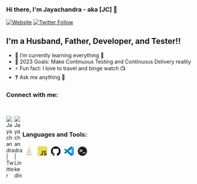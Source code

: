 ### Hi there, I'm Jayachandra - aka [JC] 👋

[![Website](https://img.shields.io/badge/LinkedIn-0077B5?style=for-the-badge&logo=linkedin&logoColor=white)](https://www.linkedin.com/in/kjayachandra/)
[![Twitter Follow](https://img.shields.io/twitter/follow/Jccccee?color=1DA1F2&logo=twitter&style=for-the-badge)](https://twitter.com/intent/follow?original_referer=https%3A%2F%2Fgithub.com%2Fkjayachandra2000&screen_name=Jccccee)

## I'm a Husband, Father, Developer, and Tester!!

- 🌱 I’m currently learning everything 🤣
- 🥅 2023 Goals: Make Continuous Testing and Continuous Delivery reality
- ⚡ Fun fact: I love to travel and binge watch 📺 
- ❓ Ask me anything 💬

### Connect with me:
<br />

[<img align="left" alt="Jayachandra | Twitter" width="22px" src="https://cdn.jsdelivr.net/npm/simple-icons@v3/icons/twitter.svg" />][twitter]
[<img align="left" alt="Jayachandra | LinkedIn" width="22px" src="https://cdn.jsdelivr.net/npm/simple-icons@v3/icons/linkedin.svg" />][linkedin]

<br />

### Languages and Tools:

<img align="left" alt="Java" width="26px" style="padding:5px;" src="https://raw.githubusercontent.com/github/explore/80688e429a7d4ef2fca1e82350fe8e3517d3494d/topics/java/java.png" />
<img align="left" alt="JavaScript" width="26px" style="padding:5px;" src="https://raw.githubusercontent.com/github/explore/80688e429a7d4ef2fca1e82350fe8e3517d3494d/topics/javascript/javascript.png" />
<img align="left" alt="GitHub" width="26px" style="padding:5px;" src="https://raw.githubusercontent.com/github/explore/78df643247d429f6cc873026c0622819ad797942/topics/github/github.png" />
<img align="left" alt="Visual Studio Code" width="26px" style="padding:5px;" src="https://raw.githubusercontent.com/github/explore/80688e429a7d4ef2fca1e82350fe8e3517d3494d/topics/visual-studio-code/visual-studio-code.png" />
<img align="left" alt="Terminal" width="26px" style="padding:5px;" src="https://raw.githubusercontent.com/github/explore/80688e429a7d4ef2fca1e82350fe8e3517d3494d/topics/terminal/terminal.png" />

<br />
<br />

[twitter]: https://twitter.com/Jccccee
[linkedin]: https://linkedin.com/in/kjayachandra2000
